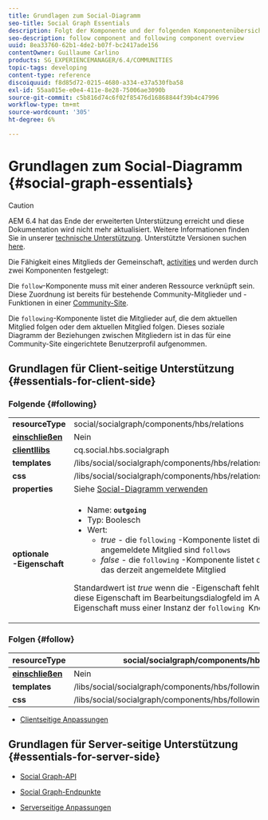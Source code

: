 ```yaml
---
title: Grundlagen zum Social-Diagramm
seo-title: Social Graph Essentials
description: Folgt der Komponente und der folgenden Komponentenübersicht
seo-description: follow component and following component overview
uuid: 8ea33760-62b1-4de2-b07f-bc2417ade156
contentOwner: Guillaume Carlino
products: SG_EXPERIENCEMANAGER/6.4/COMMUNITIES
topic-tags: developing
content-type: reference
discoiquuid: f8d85d72-0215-4680-a334-e37a530fba58
exl-id: 55aa015e-e0e4-411e-8e28-75006ae3090b
source-git-commit: c5b816d74c6f02f85476d16868844f39b4c47996
workflow-type: tm+mt
source-wordcount: '305'
ht-degree: 6%

---
```


# Grundlagen zum Social-Diagramm {#social-graph-essentials}

>[!CAUTION]
>
>AEM 6.4 hat das Ende der erweiterten Unterstützung erreicht und diese Dokumentation wird nicht mehr aktualisiert. Weitere Informationen finden Sie in unserer [technische Unterstützung](https://helpx.adobe.com/de/support/programs/eol-matrix.html). Unterstützte Versionen suchen [here](https://experienceleague.adobe.com/docs/?lang=de).

Die Fähigkeit eines Mitglieds der Gemeinschaft, [activities](essentials-activities.md) und werden durch zwei Komponenten festgelegt:

Die `follow`-Komponente muss mit einer anderen Ressource verknüpft sein. Diese Zuordnung ist bereits für bestehende Community-Mitglieder und -Funktionen in einer [Community-Site](overview.md#communitiessites).

Die `following`-Komponente listet die Mitglieder auf, die dem aktuellen Mitglied folgen oder dem aktuellen Mitglied folgen. Dieses soziale Diagramm der Beziehungen zwischen Mitgliedern ist in das für eine Community-Site eingerichtete Benutzerprofil aufgenommen.

## Grundlagen für Client-seitige Unterstützung {#essentials-for-client-side}

### Folgende {#following}

<table> 
 <tbody>
  <tr>
   <td> <strong>resourceType</strong></td> 
   <td>social/socialgraph/components/hbs/relations</td> 
  </tr>
  <tr>
   <td> <a href="scf.md#add-or-include-a-communities-component"><strong>einschließen</strong></a></td> 
   <td>Nein</td> 
  </tr>
  <tr>
   <td> <a href="clientlibs.md"><strong>clientllibs</strong></a></td> 
   <td>cq.social.hbs.socialgraph</td> 
  </tr>
  <tr>
   <td> <strong>templates</strong></td> 
   <td> /libs/social/socialgraph/components/hbs/relationships/relationships.hbs</td> 
  </tr>
  <tr>
   <td> <strong>css</strong></td> 
   <td> /libs/social/socialgraph/components/hbs/relationships/clientlibs/relationships.css</td> 
  </tr>
  <tr>
   <td><strong> properties</strong></td> 
   <td>Siehe <a href="socialgraph.md">Social-Diagramm verwenden</a></td> 
  </tr>
  <tr>
   <td><strong> optionale <br />-Eigenschaft</strong></td> 
   <td>
    <ul> 
     <li>Name: <strong><code>outgoing</code></strong></li> 
     <li>Typ: Boolesch</li> 
     <li>Wert:<br /> 
      <ul> 
       <li><i>true </i>- die <code>following</code> -Komponente listet die Mitglieder auf, die das derzeit angemeldete Mitglied sind <code>follows</code></li> 
       <li><i>false </i>- die <code>following</code> -Komponente listet die Mitglieder auf, die <code>follow </code>das derzeit angemeldete Mitglied</li> 
      </ul> </li> 
    </ul> <p>Standardwert ist <i>true</i> wenn die -Eigenschaft fehlt. Derzeit ist es nicht möglich, diese Eigenschaft im Bearbeitungsdialogfeld im Autorenmodus festzulegen. Die Eigenschaft muss einer Instanz der <code>following </code>Knoten verwenden <a href="../../help/sites-developing/developing-with-crxde-lite.md">CRXDE|Lite</a>.</p> </td> 
  </tr>
 </tbody>
</table>

### Folgen {#follow}

| **resourceType** | social/socialgraph/components/hbs/following |
|---|---|
| [**einschließen**](scf.md#add-or-include-a-communities-component) | Nein |
| **templates** | /libs/social/socialgraph/components/hbs/following/following.hbs |
| **css** | /libs/social/socialgraph/components/hbs/following/clientlibs/following.css |

* [Clientseitige Anpassungen](client-customize.md)

## Grundlagen für Server-seitige Unterstützung {#essentials-for-server-side}

* [Social Graph-API](https://helpx.adobe.com/experience-manager/6-4/sites/developing/using/reference-materials/javadoc/com/adobe/cq/social/graph/client/api/package-frame.html)

* [Social Graph-Endpunkte](https://helpx.adobe.com/experience-manager/6-4/sites/developing/using/reference-materials/javadoc/com/adobe/cq/social/graph/client/endpoint/package-frame.html)

* [Serverseitige Anpassungen](server-customize.md)
